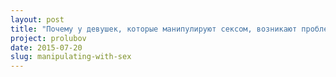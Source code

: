 ```yaml
---
layout: post
title: "Почему у девушек, которые манипулируют сексом, возникают проблемы с отношениями"
project: prolubov
date: 2015-07-20
slug: manipulating-with-sex
---
```

